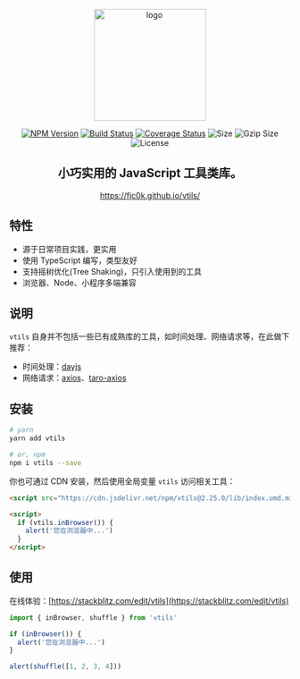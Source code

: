 <p align="center"><img width="200" src="https://raw.githubusercontent.com/fjc0k/vtils/master/logo.png" alt="logo"></p>

<p align="center"><a href="https://www.npmjs.com/package/vtils"><img src="https://badge.fury.io/js/vtils.svg" alt="NPM Version"></a> <a href="https://travis-ci.org/fjc0k/vtils"><img src="https://travis-ci.org/fjc0k/vtils.svg?branch=master" alt="Build Status"></a> <a href="https://codecov.io/gh/fjc0k/vtils"><img src="https://codecov.io/gh/fjc0k/vtils/branch/master/graph/badge.svg" alt="Coverage Status"></a> <img src="https://badgen.net/bundlephobia/min/vtils" alt="Size"> <img src="https://badgen.net/bundlephobia/minzip/vtils" alt="Gzip Size"> <img src="https://badgen.net/github/license/fjc0k/vtils" alt="License"></p>

<h2 align="center">小巧实用的 JavaScript 工具类库。</h2>

<p align="center">
  <a href="https://fjc0k.github.io/vtils/">https://fjc0k.github.io/vtils/</a>
</p>

## 特性

- 源于日常项目实践，更实用
- 使用 TypeScript 编写，类型友好
- 支持摇树优化(Tree Shaking)，只引入使用到的工具
- 浏览器、Node、小程序多端兼容

## 说明

`vtils` 自身并不包括一些已有成熟库的工具，如时间处理、网络请求等，在此做下推荐：

- 时间处理：[dayjs](https://github.com/iamkun/dayjs)
- 网络请求：[axios](https://github.com/axios/axios)、[taro-axios](https://github.com/fjc0k/taro-axios)

## 安装

```bash
# yarn
yarn add vtils

# or, npm
npm i vtils --save
```

你也可通过 CDN 安装，然后使用全局变量 `vtils` 访问相关工具：

```html
<script src="https://cdn.jsdelivr.net/npm/vtils@2.25.0/lib/index.umd.min.js" crossorigin="anonymous"></script>

<script>
  if (vtils.inBrowser()) {
    alert('您在浏览器中...')
  }
</script>
```

## 使用

在线体验：[https://stackblitz.com/edit/vtils](https://stackblitz.com/edit/vtils)

```js
import { inBrowser, shuffle } from 'vtils'

if (inBrowser()) {
  alert('您在浏览器中...')
}

alert(shuffle([1, 2, 3, 4]))
```

